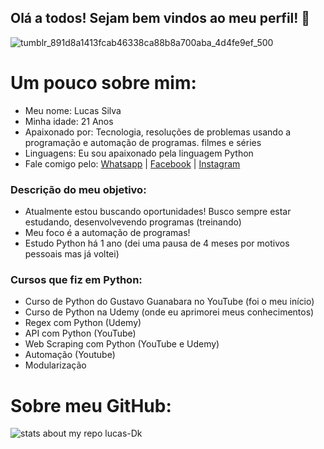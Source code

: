 ## Olá a todos! Sejam bem vindos ao meu perfil! 👋

![tumblr_891d8a1413fcab46338ca88b8a700aba_4d4fe9ef_500](https://user-images.githubusercontent.com/69327287/118729019-86c2da80-b80b-11eb-90f3-1d555b16cd20.gif)


# Um pouco sobre mim:
- Meu nome: Lucas Silva
- Minha idade: 21 Anos
- Apaixonado por: Tecnologia, resoluções de problemas usando a programação e automação de programas. filmes e séries
- Linguagens: Eu sou apaixonado pela linguagem Python
- Fale comigo pelo: [Whatsapp](https://wa.me/5531986802198) | [Facebook](https://www.facebook.com/Walker.Lxrd/) | [Instagram](https://www.instagram.com/lbss_x/)

### Descrição do meu objetivo:
- Atualmente estou buscando oportunidades! Busco sempre estar estudando, desenvolvevendo programas (treinando)
- Meu foco é a automação de programas!
- Estudo Python há 1 ano (dei uma pausa de 4 meses por motivos pessoais mas já voltei)

### Cursos que fiz em Python:
- Curso de Python do Gustavo Guanabara no YouTube (foi o meu início)
- Curso de Python na Udemy (onde eu aprimorei meus conhecimentos)
- Regex com Python (Udemy)
- API com Python (YouTube)
- Web Scraping com Python (YouTube e Udemy)
- Automação (Youtube)
- Modularização



# Sobre meu GitHub:
![stats about my repo lucas-Dk](https://github-readme-stats.vercel.app/api?username=lucas-Dk&show_icons=true&theme=radical)
